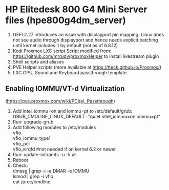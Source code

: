 # HP Elitedesk 800 G4 Mini Server files (hpe800g4dm_server)

1) UEFI 2.27 introduces an issue with displayport pin mapping. Linux does not see audio through displayport and hence needs explicit patching until kernel includes it by default (not as of 6.8.12)
2) Kodi Proxmox LXC script
   Script modified from: https://github.com/mrrudy/proxmoxHelper to install livestream plugin
3) Shell scripts and aliases
4) PVE Helper scripts (more available at https://tteck.github.io/Proxmox/)
5) LXC GPU, Sound and Keyboard passthrough template

## Enabling IOMMU/VT-d Virtualization

(https://pve.proxmox.com/wiki/PCI(e)_Passthrough)

1) Add intel_iommu=on and iommu=pt to /etc/default/grub: GRUB_CMDLINE_LINUX_DEFAULT="quiet intel_iommu=on iommu=pt"
2) Run: upgrade-grub
3) Add following modules to /etc/modules <br>
 vfio <br>
 vfio_iommu_type1 <br>
 vfio_pci <br>
 vfio_virqfd #not needed if on kernel 6.2 or newer <br>
4) Run: update-initramfs -u -k all
5) Reboot
6) Check: <br>
   dmesg | grep -i -e DMAR -e IOMMU <br>
   lsmod | grep -i vfio <br>
   cat /proc/cmdline <br>
   
